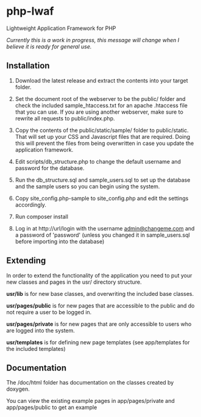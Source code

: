 # php-lwaf
Lightweight Application Framework for PHP

_Currently this is a work in progress, this message will change when I believe it is ready for general use._

## Installation

1. Download the latest release and extract the contents into your target folder.

2. Set the document root of the webserver to be the public/ folder and check the included sample_htaccess.txt for an apache .htaccess file that you can use. If you are using another webserver, make sure to rewrite all requests to public/index.php.

3. Copy the contents of the public/static/sample/ folder to public/static. That will set up your CSS and Javascript files that are required. Doing this will prevent the files from being overwritten in case you update the application framework.

4. Edit scripts/db_structure.php to change the default username and password for the database.

5. Run the db_structure.sql and sample_users.sql to set up the database and the sample users so you can begin using the system.

6. Copy site_config.php-sample to site_config.php and edit the settings accordingly.

7. Run composer install

8. Log in at http://url/login with the username admin@changeme.com and a password of 'password' (unless you changed it in sample_users.sql before importing into the database)

## Extending

In order to extend the functionality of the application you need to put your new classes and pages in the usr/ directory structure.

**usr/lib** is for new base classes, and overwriting the included base classes.

**usr/pages/public** is for new pages that are accessible to the public and do not require a user to be logged in.

**usr/pages/private** is for new pages that are only accessible to users who are logged into the system.

**usr/templates** is for defining new page templates (see app/templates for the included templates)

## Documentation
The /doc/html folder has documentation on the classes created by doxygen.

You can view the existing example pages in app/pages/private and app/pages/public to get an example